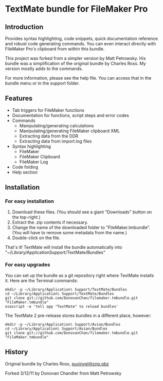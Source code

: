 # TextMate bundle for FileMaker Pro

## Introduction

Provides syntax highlighting, code snippets, quick documentation reference and robust code generating commands. You can even interact directly with FileMaker Pro's clipboard from within this bundle.

This project was forked from a simpler version by Matt Petrowsky. His bundle was a simplification of the original bundle by Charles Ross. My version mostly adds to the commands.

For more information, please see the help file. You can access that in the bundle menu or in the support folder.

## Features

* Tab triggers for FileMaker functions
* Documentation for functions, script steps and error codes
* Commands
	* Manipulating/generating calculations
	* Manipulating/generating FileMaker clipboard XML
	* Extracting data from the DDR
	* Extracting data from import.log files
* Syntax highlighting
	* FileMaker
	* FileMaker Clipboard
	* FileMaker Log
* Code folding
* Help section

## Installation

### For easy installation

1. Download these files. (You should see a giant "Downloads" button on the top-right.)
1. Extract the .zip contents if necessary.
1. Change the name of the downloaded folder to "FileMaker.tmbundle". (You will have to remove some metadata from the name.)
1. Double-click on the file.

That's it! TextMate will install the bundle  automatically into "~/Library/ApplicationSupport/TextMate/Bundles"

### For easy upgrades

You can set up the bundle as a git repository right where TextMate installs it. Here are the Terminal commands:

	mkdir -p ~/Library/Application\ Support/TextMate/Bundles
	cd ~/Library/Application\ Support/TextMate/Bundles
	git clone git://github.com/DonovanChan/filemaker.tmbundle.git "FileMaker.tmbundle"
	osascript -e 'tell app "TextMate" to reload bundles'

The TextMate 2 pre-release stores bundles in a different place, however:

	mkdir -p ~/Library/Application\ Support/Avian/Bundles
	cd ~/Library/Application\ Support/Avian/Bundles
	git clone git://github.com/DonovanChan/filemaker.tmbundle.git "FileMaker.tmbundle"

## History

Original bundle by Charles Ross, puvinyel@znp.pbz

Forked 3/12/11 by Donovan Chandler from Matt Petrowsky
